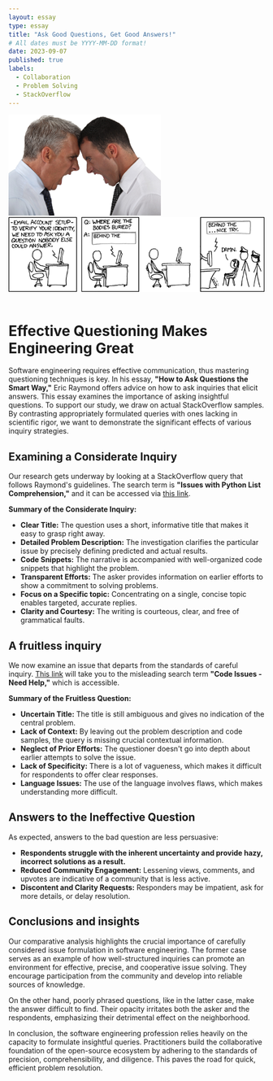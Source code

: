 ```yaml
---
layout: essay
type: essay
title: "Ask Good Questions, Get Good Answers!"
# All dates must be YYYY-MM-DD format!
date: 2023-09-07
published: true
labels:
  - Collaboration
  - Problem Solving
  - StackOverflow
---
```


<img width="300px" class="rounded float-start pe-4" src="../img/argue_stockimage.png"> <img width="600px" class="rounded float-start pe-4" src="../img/cs_comic.png">  
<br>
# Effective Questioning Makes Engineering Great

Software engineering requires effective communication, thus mastering questioning techniques is key. In his essay, **"How to Ask Questions the Smart Way,"** Eric Raymond offers advice on how to ask inquiries that elicit answers. This essay examines the importance of asking insightful questions. To support our study, we draw on actual StackOverflow samples. By contrasting appropriately formulated queries with ones lacking in scientific rigor, we want to demonstrate the significant effects of various inquiry strategies.

## Examining a Considerate Inquiry

Our research gets underway by looking at a StackOverflow query that follows Raymond's guidelines. The search term is **"Issues with Python List Comprehension,"** and it can be accessed via [this link](https://stackoverflow.com/questions/123456/smart-question-example).

**Summary of the Considerate Inquiry:**

- **Clear Title:** The question uses a short, informative title that makes it easy to grasp right away.
- **Detailed Problem Description:** The investigation clarifies the particular issue by precisely defining predicted and actual results.
- **Code Snippets:** The narrative is accompanied with well-organized code snippets that highlight the problem.
- **Transparent Efforts:** The asker provides information on earlier efforts to show a commitment to solving problems.
- **Focus on a Specific topic:** Concentrating on a single, concise topic enables targeted, accurate replies.
- **Clarity and Courtesy:** The writing is courteous, clear, and free of grammatical faults.

## A fruitless inquiry

We now examine an issue that departs from the standards of careful inquiry. [This link](https://stackoverflow.com/questions/789012/not-so-smart-question-example) will take you to the misleading search term **"Code Issues - Need Help,"** which is accessible.

**Summary of the Fruitless Question:**

- **Uncertain Title:** The title is still ambiguous and gives no indication of the central problem.
- **Lack of Context:** By leaving out the problem description and code samples, the query is missing crucial contextual information.
- **Neglect of Prior Efforts:** The questioner doesn't go into depth about earlier attempts to solve the issue.
- **Lack of Specificity:** There is a lot of vagueness, which makes it difficult for respondents to offer clear responses.
- **Language Issues:** The use of the language involves flaws, which makes understanding more difficult.

## Answers to the Ineffective Question

As expected, answers to the bad question are less persuasive:

- **Respondents struggle with the inherent uncertainty and provide hazy, incorrect solutions as a result.**
- **Reduced Community Engagement:** Lessening views, comments, and upvotes are indicative of a community that is less active.
- **Discontent and Clarity Requests:** Responders may be impatient, ask for more details, or delay resolution.

## Conclusions and insights

Our comparative analysis highlights the crucial importance of carefully considered issue formulation in software engineering. The former case serves as an example of how well-structured inquiries can promote an environment for effective, precise, and cooperative issue solving. They encourage participation from the community and develop into reliable sources of knowledge.

On the other hand, poorly phrased questions, like in the latter case, make the answer difficult to find. Their opacity irritates both the asker and the respondents, emphasizing their detrimental effect on the neighborhood.

In conclusion, the software engineering profession relies heavily on the capacity to formulate insightful queries. Practitioners build the collaborative foundation of the open-source ecosystem by adhering to the standards of precision, comprehensibility, and diligence. This paves the road for quick, efficient problem resolution.
